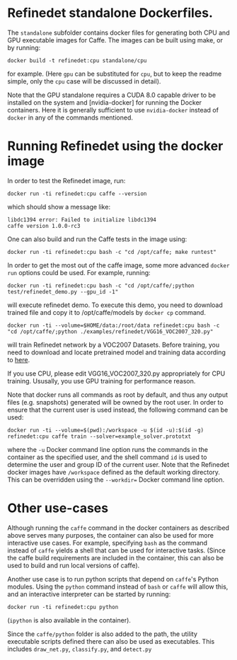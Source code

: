 # Refinedet standalone Dockerfiles.

The `standalone` subfolder contains docker files for generating both CPU and GPU executable images for Caffe. The images can be built using make, or by running:

```
docker build -t refinedet:cpu standalone/cpu
```
for example. (Here `gpu` can be substituted for `cpu`, but to keep the readme simple, only the `cpu` case will be discussed in detail).
 
Note that the GPU standalone requires a CUDA 8.0 capable driver to be installed on the system and [nvidia-docker] for running the Docker containers. Here it is generally sufficient to use `nvidia-docker` instead of `docker` in any of the commands mentioned.

# Running Refinedet using the docker image

In order to test the Refinedet image, run:
```
docker run -ti refinedet:cpu caffe --version
```
which should show a message like:
```
libdc1394 error: Failed to initialize libdc1394
caffe version 1.0.0-rc3
```

One can also build and run the Caffe tests in the image using:
```
docker run -ti refinedet:cpu bash -c "cd /opt/caffe; make runtest"
```

In order to get the most out of the caffe image, some more advanced `docker run` options could be used. For example, running:
```
docker run -ti refinedet:cpu bash -c "cd /opt/caffe/;python test/refinedet_demo.py --gpu_id -1"
```
will execute refinedet demo. To execute this demo, you need to download trained file and copy it to /opt/caffe/models by `docker cp` command.

```
docker run -ti --volume=$HOME/data:/root/data refinedet:cpu bash -c "cd /opt/caffe/;python ./examples/refinedet/VGG16_VOC2007_320.py"
```
will train Refinedet network by a VOC2007 Datasets. Before training, you need to download and locate pretrained model and training data according to [here](https://github.com/sfzhang15/RefineDet#preparation).

If you use CPU, please edit VGG16_VOC2007_320.py appropriately for CPU training. Ususally, you use GPU training for performance reason.

Note that docker runs all commands as root by default, and thus any output files (e.g. snapshots) generated will be owned by the root user. In order to ensure that the current user is used instead, the following command can be used:
```
docker run -ti --volume=$(pwd):/workspace -u $(id -u):$(id -g) refinedet:cpu caffe train --solver=example_solver.prototxt
```
where the `-u` Docker command line option runs the commands in the container as the specified user, and the shell command `id` is used to determine the user and group ID of the current user. Note that the Refinedet docker images have `/workspace` defined as the default working directory. This can be overridden using the `--workdir=` Docker command line option.

# Other use-cases

Although running the `caffe` command in the docker containers as described above serves many purposes, the container can also be used for more interactive use cases. For example, specifying `bash` as the command instead of `caffe` yields a shell that can be used for interactive tasks. (Since the caffe build requirements are included in the container, this can also be used to build and run local versions of caffe).

Another use case is to run python scripts that depend on `caffe`'s Python modules. Using the `python` command instead of `bash` or `caffe` will allow this, and an interactive interpreter can be started by running:
```
docker run -ti refinedet:cpu python
```
(`ipython` is also available in the container).

Since the `caffe/python` folder is also added to the path, the utility executable scripts defined there can also be used as executables. This includes `draw_net.py`, `classify.py`, and `detect.py`

